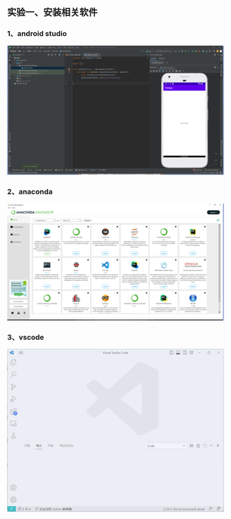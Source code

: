 ## 实验一、安装相关软件
### 1、android studio
![](https://github.com/WananGQ/Android2023/blob/main/lab1/image/andriod.png)
### 2、anaconda
![](https://github.com/WananGQ/Android2023/blob/main/lab1/image/anaconda.png)
### 3、vscode
![](https://github.com/WananGQ/Android2023/blob/main/lab1/image/vscode.png)

